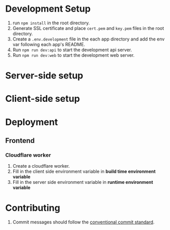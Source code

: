 # Development Setup
1. run `npm install` in the root directory.
2. Generate SSL certificate and place `cert.pem` and `key.pem` files in the root directory.
3. Create a `.env.development` file in the each app directory and add the env var following each app's README.
4. Run `npm run dev:api` to start the development api server.
5. Run `npm run dev:web` to start the development web server.

# Server-side setup

# Client-side setup

# Deployment
## Frontend
### Cloudflare worker
1. Create a cloudflare worker.
2. Fill in the client side environment variable in **build time environment variable**
3. Fill in the server side environment variable in **runtime environment variable**

# Contributing
1. Commit messages should follow the [conventional commit standard](https://www.conventionalcommits.org/en/v1.0.0/).
